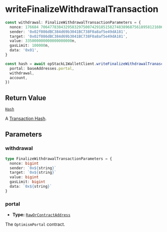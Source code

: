 # writeFinalizeWithdrawalTransaction

```ts
const withdrawal: FinalizeWithdrawalTransactionParameters = {
  nonce: 176684 7064778384329583297500742918515827483896875618958121606201292641795n,
  sender: '0x02f086dBC384d69b3041BC738F0a8af5e49dA181',
  target: '0x02f086dBC384d69b3041BC738F0a8af5e49dA181',
  value: 335000000000000000000n,
  gasLimit: 100000n,
  data: '0x01',
}

const hash = await opStackL1WalletClient.writeFinalizeWithdrawalTranasction({
  portal: baseAddresses.portal,
  withdrawal,
  account,
})
```

## Return Value

[`Hash`](https://viem.sh/docs/glossary/types#hash)

A [Transaction Hash](https://viem.sh/docs/glossary/terms#hash).

## Parameters

### withdrawal

```ts
type FinalizeWithdrawalTransactionParameters = {
  nonce: bigint
  sender: `0x${string}`
  target: `0x${string}`
  value: bigint
  gasLimit: bigint
  data: `0x${string}`
}
```

### portal

- **Type:** [`RawOrContractAddress`](https://viem.sh/docs/glossary/types#raworcontractaddress)

The `OptimismPortal` contract.

